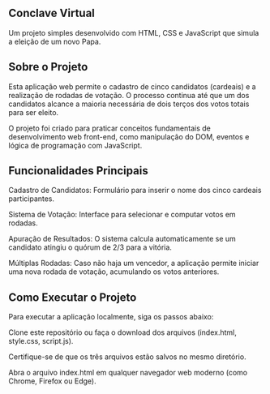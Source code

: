 ## Conclave Virtual
Um projeto simples desenvolvido com HTML, CSS e JavaScript que simula a eleição de um novo Papa.

## Sobre o Projeto
Esta aplicação web permite o cadastro de cinco candidatos (cardeais) e a realização de rodadas de votação. O processo continua até que um dos candidatos alcance a maioria necessária de dois terços dos votos totais para ser eleito.

O projeto foi criado para praticar conceitos fundamentais de desenvolvimento web front-end, como manipulação do DOM, eventos e lógica de programação com JavaScript.

## Funcionalidades Principais
Cadastro de Candidatos: Formulário para inserir o nome dos cinco cardeais participantes.

Sistema de Votação: Interface para selecionar e computar votos em rodadas.

Apuração de Resultados: O sistema calcula automaticamente se um candidato atingiu o quórum de 2/3 para a vitória.

Múltiplas Rodadas: Caso não haja um vencedor, a aplicação permite iniciar uma nova rodada de votação, acumulando os votos anteriores.

## Como Executar o Projeto
Para executar a aplicação localmente, siga os passos abaixo:

Clone este repositório ou faça o download dos arquivos (index.html, style.css, script.js).

Certifique-se de que os três arquivos estão salvos no mesmo diretório.

Abra o arquivo index.html em qualquer navegador web moderno (como Chrome, Firefox ou Edge).
